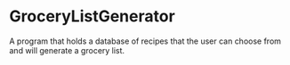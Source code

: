 # GroceryListGenerator
A program that holds a database of recipes that the user can choose from and will generate a grocery list.
